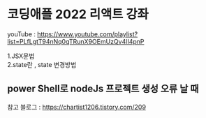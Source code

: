 # 코딩애플 2022 리액트 강좌
youTube : https://www.youtube.com/playlist?list=PLfLgtT94nNq0qTRunX9OEmUzQv4lI4pnP

1.JSX문법 
<br>
2.state란  ,  state 변경방법

## power Shell로 nodeJs 프로젝트 생성 오류 날 때 
참고 블로그 : https://chartist1206.tistory.com/209 

